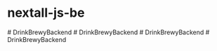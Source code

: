# nextall-js-be
 
#   D r i n k B r e w y B a c k e n d  
 #   D r i n k B r e w y B a c k e n d  
 #   D r i n k B r e w y B a c k e n d  
 #   D r i n k B r e w y B a c k e n d  
 